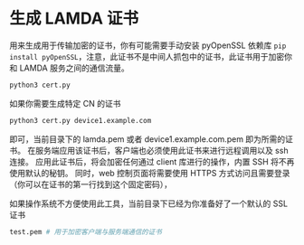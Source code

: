 # 生成 LAMDA 证书

用来生成用于传输加密的证书，你有可能需要手动安装 pyOpenSSL 依赖库 `pip install pyOpenSSL`，注意，此证书不是中间人抓包中的证书，此证书用于加密你和 LAMDA 服务之间的通信流量。

```bash
python3 cert.py
```

如果你需要生成特定 CN 的证书

```bash
python3 cert.py device1.example.com
```

即可，当前目录下的 lamda.pem 或者 device1.example.com.pem 即为所需的证书。
在服务端应用该证书后，客户端也必须使用此证书来进行远程调用以及 ssh 连接。
应用此证书后，将会加密任何通过 client 库进行的操作，内置 SSH 将不再使用默认的秘钥。
同时，web 控制页面将需要使用 HTTPS 方式访问且需要登录（你可以在证书的第一行找到这个固定密码），

如果操作系统不方便使用此工具，当前目录下已经为你准备好了一个默认的 SSL 证书

```bash
test.pem # 用于加密客户端与服务端通信的证书
```
